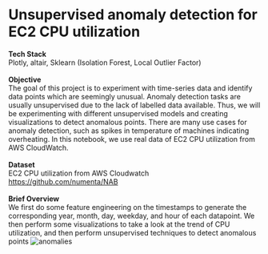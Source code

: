 # Unsupervised anomaly detection for EC2 CPU utilization

<b>Tech Stack</b>
<br/>
Plotly, altair, Sklearn (Isolation Forest, Local Outlier Factor)
<br/><br/>
<b>Objective</b><br/>
The goal of this project is to experiment with time-series data and identify data points which are seemingly unusual. Anomaly detection tasks are usually unsupervised due to the lack of labelled data available. Thus, we will be experimenting with different unsupervised models and creating visualizations to detect anomalous points. There are many use cases for anomaly detection, such as spikes in temperature of machines indicating overheating. In this notebook, we use real data of  EC2 CPU utilization from AWS CloudWatch.
<br/><br/>
<b>Dataset</b><br/>
EC2 CPU utilization from AWS Cloudwatch
https://github.com/numenta/NAB
<br/><br/>
<b>Brief Overview</b><br/>
We first do some feature engineering on the timestamps to generate the corresponding year, month, day, weekday, and hour of each datapoint. We then perform some visualizations to take a look at the trend of CPU utilization, and then perform unsupervised techniques to detect anomalous points
![anomalies](https://user-images.githubusercontent.com/31071751/118603208-35ecbb00-b7e6-11eb-81be-ac54de1a9f7e.JPG)


